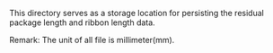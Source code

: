 This directory serves as a storage location for persisting the residual package length and ribbon length data.

Remark: The unit of all file is millimeter(mm).